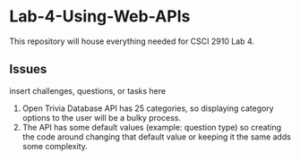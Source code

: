 # Lab-4-Using-Web-APIs
This repository will house everything needed for CSCI 2910 Lab 4.

## Issues
insert challenges, questions, or tasks here
1. Open Trivia Database API has 25 categories, so displaying category options to the user will be a bulky process.
2. The API has some default values (example: question type) so creating the code around changing that default value or keeping it the same adds some complexity.
